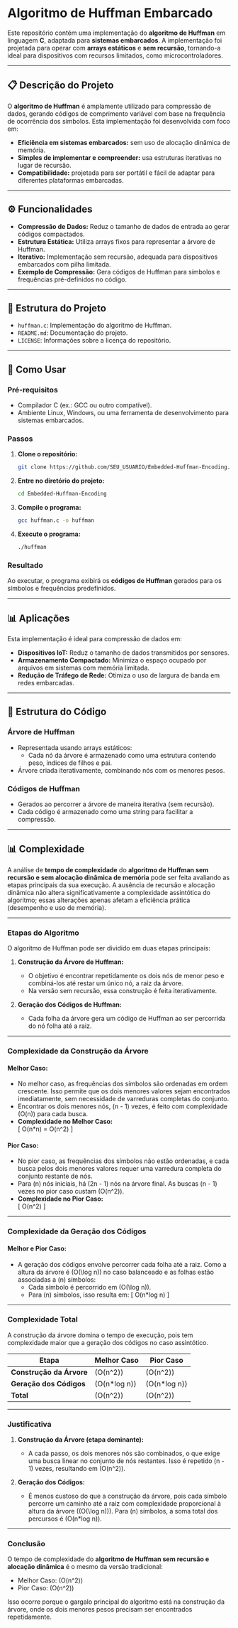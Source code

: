 # Algoritmo de Huffman Embarcado

Este repositório contém uma implementação do **algoritmo de Huffman** em linguagem **C**, adaptada para **sistemas embarcados**. A implementação foi projetada para operar com **arrays estáticos** e **sem recursão**, tornando-a ideal para dispositivos com recursos limitados, como microcontroladores.

---

## 📋 Descrição do Projeto

O **algoritmo de Huffman** é amplamente utilizado para compressão de dados, gerando códigos de comprimento variável com base na frequência de ocorrência dos símbolos. Esta implementação foi desenvolvida com foco em:

- **Eficiência em sistemas embarcados:** sem uso de alocação dinâmica de memória.
- **Simples de implementar e compreender:** usa estruturas iterativas no lugar de recursão.
- **Compatibilidade:** projetada para ser portátil e fácil de adaptar para diferentes plataformas embarcadas.

---

## ⚙️ Funcionalidades

- **Compressão de Dados:** Reduz o tamanho de dados de entrada ao gerar códigos compactados.
- **Estrutura Estática:** Utiliza arrays fixos para representar a árvore de Huffman.
- **Iterativo:** Implementação sem recursão, adequada para dispositivos embarcados com pilha limitada.
- **Exemplo de Compressão:** Gera códigos de Huffman para símbolos e frequências pré-definidos no código.

---

## 💪 Estrutura do Projeto

- `huffman.c`: Implementação do algoritmo de Huffman.
- `README.md`: Documentação do projeto.
- `LICENSE`: Informações sobre a licença do repositório.

---

## 🚀 Como Usar

### Pré-requisitos
- Compilador C (ex.: GCC ou outro compatível).
- Ambiente Linux, Windows, ou uma ferramenta de desenvolvimento para sistemas embarcados.

### Passos

1. **Clone o repositório:**
   ```bash
   git clone https://github.com/SEU_USUARIO/Embedded-Huffman-Encoding.git
   ```
2. **Entre no diretório do projeto:**
   ```bash
   cd Embedded-Huffman-Encoding
   ```
3. **Compile o programa:**
   ```bash
   gcc huffman.c -o huffman
   ```
4. **Execute o programa:**
   ```bash
   ./huffman
   ```

### Resultado
Ao executar, o programa exibirá os **códigos de Huffman** gerados para os símbolos e frequências predefinidos.

---

## 📊 Aplicações

Esta implementação é ideal para compressão de dados em:
- **Dispositivos IoT:** Reduz o tamanho de dados transmitidos por sensores.
- **Armazenamento Compactado:** Minimiza o espaço ocupado por arquivos em sistemas com memória limitada.
- **Redução de Tráfego de Rede:** Otimiza o uso de largura de banda em redes embarcadas.

---

## 📂 Estrutura do Código

### **Árvore de Huffman**
- Representada usando arrays estáticos:
  - Cada nó da árvore é armazenado como uma estrutura contendo peso, índices de filhos e pai.
- Árvore criada iterativamente, combinando nós com os menores pesos.

### **Códigos de Huffman**
- Gerados ao percorrer a árvore de maneira iterativa (sem recursão).
- Cada código é armazenado como uma string para facilitar a compressão.

---

## 📊 Complexidade

A análise de **tempo de complexidade** do **algoritmo de Huffman sem recursão e sem alocação dinâmica de memória** pode ser feita avaliando as etapas principais da sua execução. A ausência de recursão e alocação dinâmica não altera significativamente a complexidade assintótica do algoritmo; essas alterações apenas afetam a eficiência prática (desempenho e uso de memória).

---

### **Etapas do Algoritmo**

O algoritmo de Huffman pode ser dividido em duas etapas principais:

1. **Construção da Árvore de Huffman:**
   - O objetivo é encontrar repetidamente os dois nós de menor peso e combiná-los até restar um único nó, a raiz da árvore.
   - Na versão sem recursão, essa construção é feita iterativamente.

2. **Geração dos Códigos de Huffman:**
   - Cada folha da árvore gera um código de Huffman ao ser percorrida do nó folha até a raiz.

---

### **Complexidade da Construção da Árvore**

#### Melhor Caso:
- No melhor caso, as frequências dos símbolos são ordenadas em ordem crescente. Isso permite que os dois menores valores sejam encontrados imediatamente, sem necessidade de varreduras completas do conjunto.
- Encontrar os dois menores nós, \(n - 1\) vezes, é feito com complexidade \(O(n)\) para cada busca.
- **Complexidade no Melhor Caso:**  
  \[
  O(n*n) = O(n^2)
  \]

#### Pior Caso:
- No pior caso, as frequências dos símbolos não estão ordenadas, e cada busca pelos dois menores valores requer uma varredura completa do conjunto restante de nós.
- Para \(n\) nós iniciais, há \(2n - 1\) nós na árvore final. As buscas \(n - 1\) vezes no pior caso custam \(O(n^2)\).
- **Complexidade no Pior Caso:**  
  \[
  O(n^2)
  \]

---

### **Complexidade da Geração dos Códigos**

#### Melhor e Pior Caso:
- A geração dos códigos envolve percorrer cada folha até a raiz. Como a altura da árvore é \(O(\log n)\) no caso balanceado e as folhas estão associadas a \(n\) símbolos:
  - Cada símbolo é percorrido em \(O(\log n)\).
  - Para \(n\) símbolos, isso resulta em:
    \[
    O(n*log n)
    \]

---

### **Complexidade Total**

A construção da árvore domina o tempo de execução, pois tem complexidade maior que a geração dos códigos no caso assintótico.

| **Etapa**               | **Melhor Caso**       | **Pior Caso**        |
|-------------------------|-----------------------|-----------------------|
| **Construção da Árvore**| \(O(n^2)\)            | \(O(n^2)\)            |
| **Geração dos Códigos** | \(O(n*log n)\) | \(O(n*log n)\) |
| **Total**               | \(O(n^2)\)            | \(O(n^2)\)            |

---

### **Justificativa**

1. **Construção da Árvore (etapa dominante):**  
   - A cada passo, os dois menores nós são combinados, o que exige uma busca linear no conjunto de nós restantes. Isso é repetido \(n - 1\) vezes, resultando em \(O(n^2)\).

2. **Geração dos Códigos:**  
   - É menos custoso do que a construção da árvore, pois cada símbolo percorre um caminho até a raiz com complexidade proporcional à altura da árvore (\(O(\log n)\)). Para \(n\) símbolos, a soma total dos percursos é \(O(n*log n)\).

---

### **Conclusão**
O tempo de complexidade do **algoritmo de Huffman sem recursão e alocação dinâmica** é o mesmo da versão tradicional:
- Melhor Caso: \(O(n^2)\)
- Pior Caso: \(O(n^2)\)

Isso ocorre porque o gargalo principal do algoritmo está na construção da árvore, onde os dois menores pesos precisam ser encontrados repetidamente.
